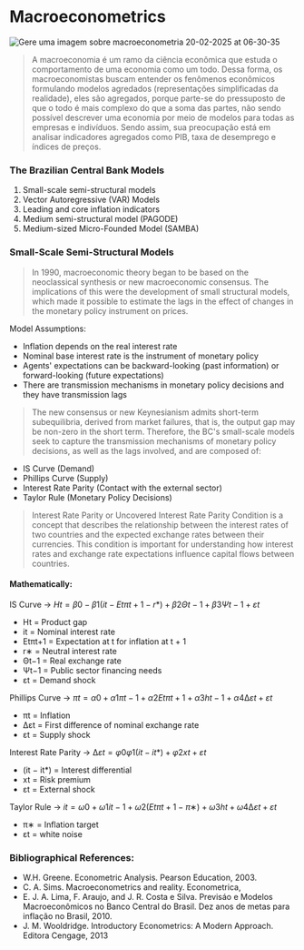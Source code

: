 # Macroeconometrics

![Gere uma imagem sobre macroeconometria 20-02-2025 at 06-30-35](https://github.com/user-attachments/assets/99ef8ada-2357-47c9-a2c3-0cf2e57d471a)


> A macroeconomia é um ramo da ciência econômica que estuda o comportamento de uma economia como um todo. Dessa forma, os macroeconomistas buscam entender os fenômenos econômicos formulando modelos agredados (representações simplificadas da realidade), eles são agregados, porque parte-se do pressuposto de que o todo é mais complexo do que a soma das partes, não sendo possível descrever uma economia por meio de modelos para todas as empresas e indivíduos. Sendo assim, sua preocupação está em analisar indicadores agregados como PIB, taxa de desemprego e índices de preços.







### The Brazilian Central Bank Models

1. Small-scale semi-structural models
2. Vector Autoregressive (VAR) Models
3. Leading and core inflation indicators
6. Medium semi-structural model (PAGODE)
7. Medium-sized Micro-Founded Model (SAMBA)

### Small-Scale Semi-Structural Models

> In 1990, macroeconomic theory began to be based on the neoclassical synthesis or new macroeconomic consensus. The implications of this were the development of small structural models, which made it possible to estimate the lags in the effect of changes in the monetary policy instrument on prices.

Model Assumptions: 
- Inflation depends on the real interest rate
- Nominal base interest rate is the instrument of monetary policy
- Agents' expectations can be backward-looking (past information) or forward-looking (future expectations)
- There are transmission mechanisms in monetary policy decisions and they have transmission lags

> The new consensus or new Keynesianism admits short-term subequilibria, derived from market failures, that is, the output gap may be non-zero in the short term. Therefore, the BC's small-scale models seek to capture the transmission mechanisms of monetary policy decisions, as well as the lags involved, and are composed of:

- IS Curve (Demand)
- Phillips Curve (Supply)
- Interest Rate Parity (Contact with the external sector)
- Taylor Rule (Monetary Policy Decisions)

> Interest Rate Parity or Uncovered Interest Rate Parity Condition is a concept that describes the relationship between the interest rates of two countries and the expected exchange rates between their currencies. This condition is important for understanding how interest rates and exchange rate expectations influence capital flows between countries.

#### Mathematically:
IS Curve -> $Ht = \beta0 - \beta1(it - Etπt+1 - r*) + β2Θt−1 + β3Ψt−1 + εt$

- Ht = Product gap
- it = Nominal interest rate
- Etπt+1 = Expectation at t for inflation at t + 1
- r∗ = Neutral interest rate
- Θt−1 = Real exchange rate
- Ψt−1 = Public sector financing needs
- εt = Demand shock

Phillips Curve -> $πt = α0 + α1πt−1 + α2Etπt+1 + α3ht−1 + α4∆εt + εt$

- πt = Inflation
- ∆εt = First difference of nominal exchange rate
- εt = Supply shock

Interest Rate Parity -> $∆εt = φ0 φ1(it − it*) + φ2xt + εt$

- (it − it*) = Interest differential
- xt = Risk premium
- εt = External shock

Taylor Rule -> $it = ω0 + ω1it−1 + ω2(Etπt+1 − π∗) + ω3ht + ω4∆εt + εt$

- π∗ = Inflation target
- εt = white noise

### Bibliographical References:
- W.H. Greene. Econometric Analysis. Pearson Education, 2003.
- C. A. Sims. Macroeconometrics and reality. Econometrica,
- E. J. A. Lima, F. Araujo, and J. R. Costa e Silva. Previsáo e Modelos Macroeconômicos no Banco Central do Brasil. Dez anos de metas para inflação no Brasil, 2010.
- J. M. Wooldridge. Introductory Econometrics: A Modern Approach. Editora Cengage, 2013
